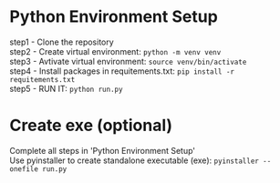 # Python Environment Setup
step1 - Clone the repository
<br>
step2 - Create virtual environment: `python -m venv venv`
<br>
step3 - Avtivate virtual environment: `source venv/bin/activate`
<br>
step4 - Install packages in requitements.txt: `pip install -r requitements.txt`
<br>
step5 - RUN IT: `python run.py`

# Create exe (optional)
Complete all steps in 'Python Environment Setup'
<br>
Use pyinstaller to create standalone executable (exe): `pyinstaller --onefile run.py`
